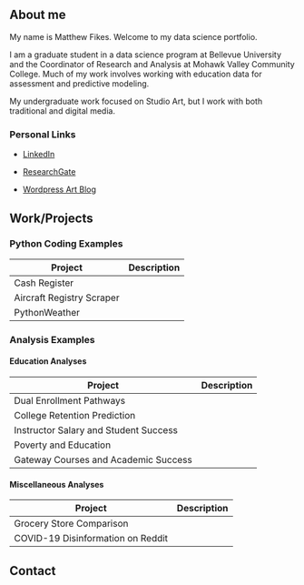 

## About me

My name is Matthew Fikes. Welcome to my data science portfolio.

I am a graduate student in a data science program at Bellevue University and the Coordinator of Research and Analysis
at Mohawk Valley Community College. Much of my work involves working with education data for assessment and predictive modeling.

My undergraduate work focused on Studio Art, but I work with both traditional and digital media. 

### Personal Links
* [LinkedIn](https://www.linkedin.com/in/matthew-fikes-0ab91213/)

* [ResearchGate](https://www.researchgate.net/profile/Matthew-Fikes)

* [Wordpress Art Blog](https://artworkatwork.wordpress.com/) 

## Work/Projects

### Python Coding Examples


| Project                               | Description |
|---------------------------------------|-------------|
| Cash Register                         |             |
| Aircraft Registry Scraper             |             |
| PythonWeather                         |             |

### Analysis Examples
#### Education Analyses

| Project                               | Description |
|---------------------------------------|-------------|
| Dual Enrollment Pathways              |             |
| College Retention Prediction          |             |
| Instructor Salary and Student Success |             |
| Poverty and Education                 |             |
| Gateway Courses and Academic Success  |             |

#### Miscellaneous Analyses

| Project                               | Description |
|---------------------------------------|-------------|
| Grocery Store Comparison              |             |
| COVID-19 Disinformation on Reddit     |             |



## Contact
